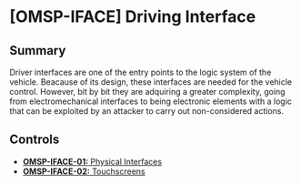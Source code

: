 # [OMSP-IFACE] Driving Interface
## Summary
Driver interfaces are one of the entry points to the logic system of the vehicle. Beacause of its design, these interfaces are needed for the vehicle control. However, bit by bit they are adquiring a greater complexity, going from electromechanical interfaces to being electronic elements with a logic that can be exploited by an attacker to carry out non-considered actions.

## Controls

* [**OMSP-IFACE-01:** Physical Interfaces](./OMSP-IFACE-01.md)
* [**OMSP-IFACE-02:** Touchscreens](./OMSP-IFACE-02.md)
